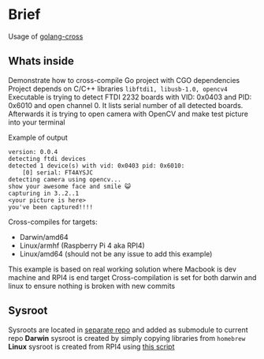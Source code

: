 # Brief
Usage of [golang-cross](https://github.com/troian/golang-cross)

## Whats inside
Demonstrate how to cross-compile Go project with CGO dependencies
Project depends on C/C++ libraries `libftdi1, libusb-1.0, opencv4`
Executable is trying to detect FTDI 2232 boards with VID: 0x0403 and PID: 0x6010 and open channel 0.
It lists serial number of all detected boards. 
Afterwards it is trying to open camera with OpenCV and make test picture into your terminal

Example of output
```
version: 0.0.4
detecting ftdi devices
detected 1 device(s) with vid: 0x0403 pid: 0x6010:
    [0] serial: FT4AYSJC
detecting camera using opencv...
show your awesome face and smile 😺
capturing in 3..2..1
<your picture is here>
you've been captured!!!!
```
Cross-compiles for targets:
 - Darwin/amd64
 - Linux/armhf (Raspberry Pi 4 aka RPI4)
 - Linux/amd64 (should not be any issue to add this example)

This example is based on real working solution where Macbook is dev machine and RPI4 is end target
Cross-compilation is set for both darwin and linux to ensure nothing is broken with new commits
 
## Sysroot
Sysroots are located in [separate repo](https://github.com/troian/golang-cross-example-sysroot) and added as submodule to current repo 
**Darwin** sysroot is created by simply copying libraries from `homebrew`
**Linux** sysroot is created from RPI4 using [this script](https://github.com/troian/golang-cross/blob/master/scripts/sysroot-rsync.sh)
